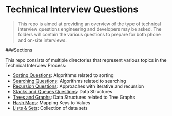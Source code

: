 # Technical Interview Questions

>This repo is aimed at providing an overview of the type of technical interview questions engineering and developers may be asked.
>The folders will contain the various questions to prepare for both phone and on-site interviews.

###Sections

This repo consists of multiple directories that represent various topics in the Technical Interview Process:

  - [Sorting Questions]: Algorithms related to sorting
  - [Searching Questions]: Algorithms related to searching
  - [Recursion Questions]: Approaches with iterative and recursion 
  - [Stacks and Queues Questions]: Data Structures
  - [Trees and Graphs]: Data Structures related to Tree Graphs
  - [Hash Maps]: Mapping Keys to Values 
  - [Lists & Sets]: Collection of data sets



[Sorting Questions]: <https://github.com/WilliamHoang/interview_process/tree/Interview_Questions/Sorting%20Questions>
[Searching Questions]: <https://github.com/WilliamHoang/interview_process/tree/Interview_Questions/Searching%20Questions>
[Recursion Questions]: <https://github.com/WilliamHoang/interview_process/tree/Interview_Questions/Recursion%20Questions>
[Stacks and Queues Questions]: <https://github.com/WilliamHoang/interview_process/tree/Interview_Questions/Stacks%20and%20Queues%20Questions>
[Trees and Graphs]: <https://github.com/WilliamHoang/interview_process/tree/Interview_Questions/Trees%20and%20Graphs>
[Hash Maps]: <https://github.com/WilliamHoang/interview_process/tree/Interview_Questions/Hash%20Maps>
[Lists & Sets]: <https://github.com/WilliamHoang/interview_process/tree/Interview_Questions/Lists%20%26%20Sets>


